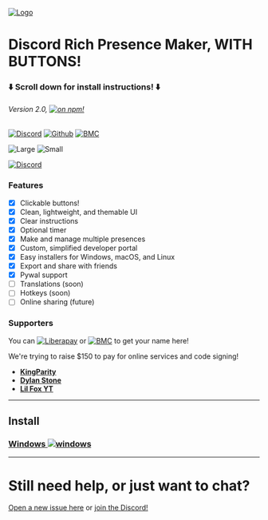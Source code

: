[![Logo](https://cdn.discordapp.com/attachments/802218008574820393/803422081105526804/image3.png)](https://drpcm.t1c.dev/)
# Discord Rich Presence Maker, WITH BUTTONS!
### ⬇️ Scroll down for install instructions! ⬇️
###### Version 2.0, [![on npm!](https://img.shields.io/badge/on-npm!-CF1212.svg?style=flat&logo=npm)](https://www.npmjs.com/rpcmaker)

[![Discord](https://discordapp.com/api/guilds/716364441658327120/embed.png?style=shield)](https://discord.gg/Z7UZPR3bbW)
[![Github](https://img.shields.io/badge/star_it_on-github-black?style=shield&logo=github)](https://github.com/thatonecalculator/discordrpcmaker)
[![BMC](https://img.shields.io/badge/buy_me_a-coffee-FFDD00?style=shield&logo=paypal)](https://buymeacoffee.com/that1calculator)

![Large](https://media.discordapp.net/attachments/810799100940255260/838485035506073630/unknown.png)
![Small](https://media.discordapp.net/attachments/810799100940255260/838485901520797776/unknown.png)

[![Discord](https://discordapp.com/api/guilds/716364441658327120/embed.png?style=banner2)](https://discord.gg/Z7UZPR3bbW)

### Features

- [x] Clickable buttons!
- [x] Clean, lightweight, and themable UI
- [x] Clear instructions
- [x] Optional timer
- [x] Make and manage multiple presences
- [x] Custom, simplified developer portal
- [x] Easy installers for Windows, macOS, and Linux
- [x] Export and share with friends
- [x] Pywal support
- [ ] Translations (soon)
- [ ] Hotkeys (soon)
- [ ] Online sharing (future)

### Supporters
You can [![Liberapay](https://img.shields.io/badge/support_with-liberapay-F6C915?style=shield&logo=liberapay)](https://liberapay.com/thatonecalculator) or
[![BMC](https://img.shields.io/badge/buy_me_a-coffee-FFDD00?style=shield&logo=paypal)](https://buymeacoffee.com/that1calculator) to get your name here!

We're trying to raise $150 to pay for online services and code signing!

- [**KingParity**](https://twitter.com/KingParity) 
- [**Dylan Stone**](https://twitter.com/notDylanstone)
- [**Lil Fox YT**](https://twitter.com/TMBF_YT)

---

## Install

### [Windows ![windows](https://media.discordapp.net/attachments/810799100940255260/838488668816932965/ezgif-6-ac9683508192.png)](https://github.com/ThatOneCalculator/DiscordRPCMaker/releases/download/v2.0.0/drpcm-windows.exe)

---

# Still need help, or just want to chat?
[Open a new issue here](https://github.com/ThatOneCalculator/DiscordRPCMaker/issues) or [join the Discord!](https://discord.gg/Z7UZPR3bbW)

